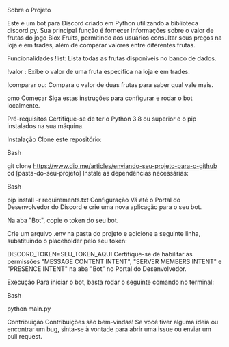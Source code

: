 
Sobre o Projeto

Este é um bot para Discord criado em Python utilizando a biblioteca discord.py. Sua principal função é fornecer informações sobre o valor de frutas do jogo Blox Fruits, permitindo aos usuários consultar seus preços na loja e em trades, além de comparar valores entre diferentes frutas.

Funcionalidades
!list: Lista todas as frutas disponíveis no banco de dados.

!valor <fruta>: Exibe o valor de uma fruta específica na loja e em trades.

!comparar <fruta1> <fruta2> ou: Compara o valor de duas frutas para saber qual vale mais.

omo Começar
Siga estas instruções para configurar e rodar o bot localmente.

Pré-requisitos
Certifique-se de ter o Python 3.8 ou superior e o pip instalados na sua máquina.

Instalação
Clone este repositório:

Bash

git clone https://www.dio.me/articles/enviando-seu-projeto-para-o-github
cd [pasta-do-seu-projeto]
Instale as dependências necessárias:

Bash

pip install -r requirements.txt
Configuração
Vá até o Portal do Desenvolvedor do Discord e crie uma nova aplicação para o seu bot.

Na aba "Bot", copie o token do seu bot.

Crie um arquivo .env na pasta do projeto e adicione a seguinte linha, substituindo o placeholder pelo seu token:

DISCORD_TOKEN=SEU_TOKEN_AQUI
Certifique-se de habilitar as permissões "MESSAGE CONTENT INTENT", "SERVER MEMBERS INTENT" e "PRESENCE INTENT" na aba "Bot" no Portal do Desenvolvedor.

Execução
Para iniciar o bot, basta rodar o seguinte comando no terminal:

Bash

python main.py

Contribuição
Contribuições são bem-vindas! Se você tiver alguma ideia ou encontrar um bug, sinta-se à vontade para abrir uma issue ou enviar um pull request.

